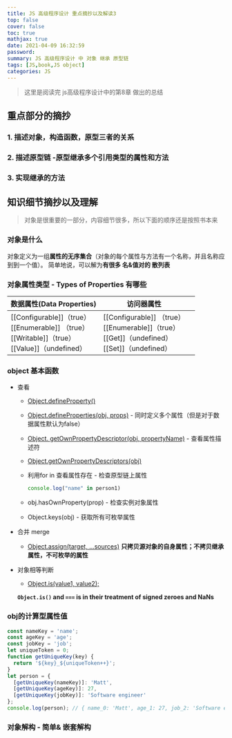 ```yaml
---
title: JS 高级程序设计 重点摘抄以及解读3
top: false
cover: false
toc: true
mathjax: true
date: 2021-04-09 16:32:59
password:
summary: JS 高级程序设计 中 对象 继承 原型链
tags: [JS,book,JS object]
categories: JS
---
```

>  这里是阅读完 js高级程序设计中的第8章 做出的总结

## 重点部分的摘抄

### 1. 描述对象，构造函数，原型三者的关系

### 2. 描述原型链 -原型继承多个引用类型的属性和方法

### 3. 实现继承的方法

## 知识细节摘抄以及理解

> 对象是很重要的一部分，内容细节很多，所以下面的顺序还是按照书本来

### 对象是什么

对象定义为一组**属性的无序集合**（对象的每个属性与方法有一个名称，并且名称应到到一个值）。 简单地说，可以解为**有很多 名&值对的 散列表**

### 对象属性类型 - Types of Properties 有哪些

| 数据属性(Data Properties)                                    | 访问器属性                                                   |      |
| ------------------------------------------------------------ | ------------------------------------------------------------ | ---- |
| [[Configurable]]（true）<br />[[Enumerable]] （true）<br />[[Writable]]（true）<br />[[Value]]（undefined）<br /> | [[Configurable]] （true）<br /> [[Enumerable]]（true）<br /> [[Get]]（undefined）<br /> [[Set]]（undefined）<br /> |      |

### object 基本函数

- 查看
  - [Object.defineProperty()](https://developer.mozilla.org/en-US/docs/Web/JavaScript/Reference/Global_Objects/Object/defineProperty)
  
  - [Object.defineProperties(obj, props)](https://developer.mozilla.org/en-US/docs/Web/JavaScript/Reference/Global_Objects/Object/defineProperties) - 同时定义多个属性（但是对于数据属性默认为false）
  
  - [Object. getOwnPropertyDescriptor(obj, propertyName)](https://developer.mozilla.org/en-US/docs/Web/JavaScript/Reference/Global_Objects/Object/getOwnPropertyDescriptor) - 查看属性描述符
  
  - [Object.getOwnPropertyDescriptors(obj)](https://developer.mozilla.org/en-US/docs/Web/JavaScript/Reference/Global_Objects/Object/getOwnPropertyDescriptors)
  
  - 利用for in 查看属性存在 - 检查原型链上属性
  
    ```js
    console.log("name" in person1)
    ```
  
  - obj.hasOwnProperty(prop) - 检查实例对象属性
  
  - Object.keys(obj) - 获取所有可枚举属性
  
- 合并 merge

  - [Object.assign(target, ...sources)](https://developer.mozilla.org/en-US/docs/Web/JavaScript/Reference/Global_Objects/Object/assign)
  	**只拷贝源对象的自身属性；不拷贝继承属性，不可枚举的属性**

- 对象相等判断

  - [Object.is(value1, value2);](https://developer.mozilla.org/en-US/docs/Web/JavaScript/Reference/Global_Objects/Object/is)  

  **`Object.is()` and `===` is in their treatment of signed zeroes and NaNs**

### obj的计算型属性值

```js
const nameKey = 'name'; 
const ageKey = 'age'; 
const jobKey = 'job'; 
let uniqueToken = 0;
function getUniqueKey(key) {
  return '${key}_${uniqueToken++}';
}
let person = {
  [getUniqueKey(nameKey)]: 'Matt', 
  [getUniqueKey(ageKey)]: 27, 
  [getUniqueKey(jobKey)]: 'Software engineer'
};
console.log(person); // { name_0: 'Matt', age_1: 27, job_2: 'Software engineer' }
```

### 对象解构 - 简单& 嵌套解构

